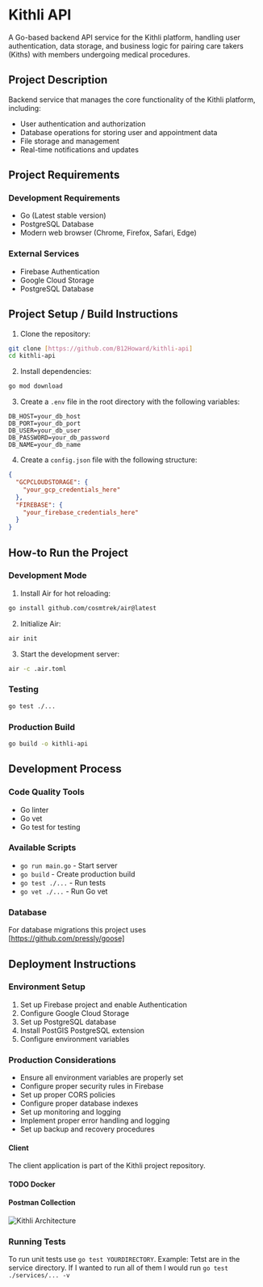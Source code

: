 # Kithli API

A Go-based backend API service for the Kithli platform, handling user authentication, data storage, and business logic for pairing care takers (Kiths) with members undergoing medical procedures.

## Project Description

Backend service that manages the core functionality of the Kithli platform, including:
- User authentication and authorization
- Database operations for storing user and appointment data
- File storage and management
- Real-time notifications and updates

## Project Requirements

### Development Requirements
- Go (Latest stable version)
- PostgreSQL Database
- Modern web browser (Chrome, Firefox, Safari, Edge)

### External Services
- Firebase Authentication
- Google Cloud Storage
- PostgreSQL Database

## Project Setup / Build Instructions

1. Clone the repository:
```bash
git clone [https://github.com/B12Howard/kithli-api]
cd kithli-api
```

2. Install dependencies:
```bash
go mod download
```

3. Create a `.env` file in the root directory with the following variables:
```
DB_HOST=your_db_host
DB_PORT=your_db_port
DB_USER=your_db_user
DB_PASSWORD=your_db_password
DB_NAME=your_db_name
```

4. Create a `config.json` file with the following structure:
```json
{
  "GCPCLOUDSTORAGE": {
    "your_gcp_credentials_here"
  },
  "FIREBASE": {
    "your_firebase_credentials_here"
  }
}
```

## How-to Run the Project

### Development Mode
1. Install Air for hot reloading:
```bash
go install github.com/cosmtrek/air@latest
```

2. Initialize Air:
```bash
air init
```

3. Start the development server:
```bash
air -c .air.toml
```

### Testing
```bash
go test ./...
```

### Production Build
```bash
go build -o kithli-api
```

## Development Process

### Code Quality Tools
- Go linter
- Go vet
- Go test for testing

### Available Scripts
- `go run main.go` - Start server
- `go build` - Create production build
- `go test ./...` - Run tests
- `go vet ./...` - Run Go vet

### Database
For database migrations this project uses [https://github.com/pressly/goose]

## Deployment Instructions

### Environment Setup
1. Set up Firebase project and enable Authentication
2. Configure Google Cloud Storage
3. Set up PostgreSQL database
4. Install PostGIS PostgreSQL extension
5. Configure environment variables

### Production Considerations
- Ensure all environment variables are properly set
- Configure proper security rules in Firebase
- Set up proper CORS policies
- Configure proper database indexes
- Set up monitoring and logging
- Implement proper error handling and logging
- Set up backup and recovery procedures

#### Client
The client application is part of the Kithli project repository.

#### TODO Docker

#### Postman Collection


![Kithli Architecture](https://user-images.githubusercontent.com/39282569/196551643-9d64515f-128e-4c8c-af39-071ce5d43226.png)

 ### Running Tests
 To run unit tests use `go test YOURDIRECTORY`. Example: Tetst are in the service directory. If I wanted to run all of them I would run `go test ./services/... -v`